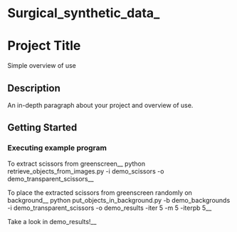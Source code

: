# Surgical_synthetic_data_
# Project Title

Simple overview of use

## Description

An in-depth paragraph about your project and overview of use.

## Getting Started

### Executing example program
To extract scissors from greenscreen__
python retrieve_objects_from_images.py -i demo_scissors -o demo_transparent_scissors__

To place the extracted scissors from greenscreen randomly on background__
python put_objects_in_background.py -b demo_backgrounds -i demo_transparent_scissors -o demo_results -iter 5 -m 5 -iterpb 5__

Take a look in demo_results!__

